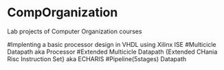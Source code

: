 # CompOrganization
Lab projects of Computer Organization courses


#Implenting a basic processor design in VHDL using Xilinx ISE 
#Multicicle Datapath aka Processor
#Extended Multicicle Datapath {Extended CHania Risc Instruction Set} aka ECHARIS
#Pipeline(5stages) Datapath
